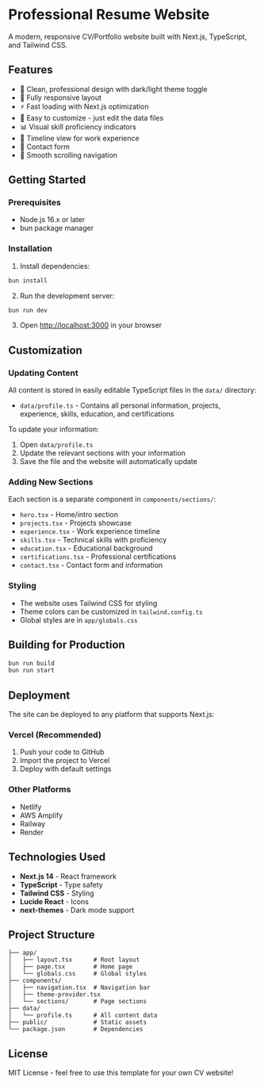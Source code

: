 # Professional Resume Website

A modern, responsive CV/Portfolio website built with Next.js, TypeScript, and Tailwind CSS.

## Features

- 🎨 Clean, professional design with dark/light theme toggle
- 📱 Fully responsive layout
- ⚡ Fast loading with Next.js optimization
- 🔧 Easy to customize - just edit the data files
- 📊 Visual skill proficiency indicators
- 📅 Timeline view for work experience
- 📧 Contact form
- 🎯 Smooth scrolling navigation

## Getting Started

### Prerequisites

- Node.js 16.x or later
- bun package manager

### Installation

1. Install dependencies:

```bash
bun install
```

2. Run the development server:

```bash
bun run dev
```

3. Open [http://localhost:3000](http://localhost:3000) in your browser

## Customization

### Updating Content

All content is stored in easily editable TypeScript files in the `data/` directory:

- `data/profile.ts` - Contains all personal information, projects, experience, skills, education, and certifications

To update your information:

1. Open `data/profile.ts`
2. Update the relevant sections with your information
3. Save the file and the website will automatically update

### Adding New Sections

Each section is a separate component in `components/sections/`:

- `hero.tsx` - Home/intro section
- `projects.tsx` - Projects showcase
- `experience.tsx` - Work experience timeline
- `skills.tsx` - Technical skills with proficiency
- `education.tsx` - Educational background
- `certifications.tsx` - Professional certifications
- `contact.tsx` - Contact form and information

### Styling

- The website uses Tailwind CSS for styling
- Theme colors can be customized in `tailwind.config.ts`
- Global styles are in `app/globals.css`

## Building for Production

```bash
bun run build
bun run start
```

## Deployment

The site can be deployed to any platform that supports Next.js:

### Vercel (Recommended)

1. Push your code to GitHub
2. Import the project to Vercel
3. Deploy with default settings

### Other Platforms

- Netlify
- AWS Amplify
- Railway
- Render

## Technologies Used

- **Next.js 14** - React framework
- **TypeScript** - Type safety
- **Tailwind CSS** - Styling
- **Lucide React** - Icons
- **next-themes** - Dark mode support

## Project Structure

```
├── app/
│   ├── layout.tsx      # Root layout
│   ├── page.tsx        # Home page
│   └── globals.css     # Global styles
├── components/
│   ├── navigation.tsx  # Navigation bar
│   ├── theme-provider.tsx
│   └── sections/       # Page sections
├── data/
│   └── profile.ts      # All content data
├── public/             # Static assets
└── package.json        # Dependencies
```

## License

MIT License - feel free to use this template for your own CV website!
